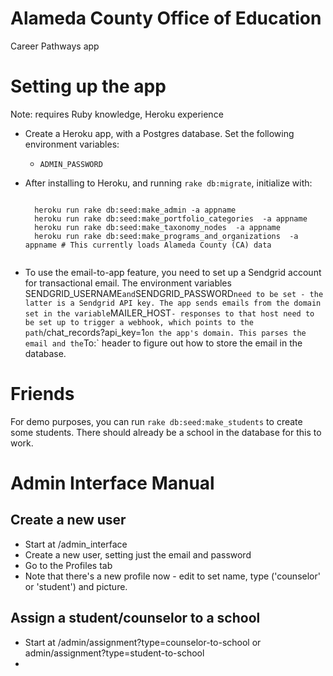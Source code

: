 # Alameda County Office of Education

Career Pathways app

# Setting up the app

Note: requires Ruby knowledge, Heroku experience

* Create a Heroku app, with a Postgres database. Set the following environment variables:
  * `ADMIN_PASSWORD`
* After installing to Heroku, and running `rake db:migrate`, initialize with:
  ```

    heroku run rake db:seed:make_admin -a appname
    heroku run rake db:seed:make_portfolio_categories  -a appname
    heroku run rake db:seed:make_taxonomy_nodes  -a appname
    heroku run rake db:seed:make_programs_and_organizations  -a appname # This currently loads Alameda County (CA) data
    
  ```

* To use the email-to-app feature, you need to set up a Sendgrid account for transactional email. The environment variables SENDGRID_USERNAME` and `SENDGRID_PASSWORD` need to be set - the latter is a Sendgrid API key. The app sends emails from the domain set in the variable `MAILER_HOST` - responses to that host need to be set up to trigger a webhook, which points to the path `/chat_records?api_key=1` on the app's domain. This parses the email and the `To:` header to figure out how to store the email in the database.

# Friends

For demo purposes, you can run `rake db:seed:make_students` to create some students. There should already be a school in the database for this to work.

# Admin Interface Manual

## Create a new user

* Start at /admin_interface
* Create a new user, setting just the email and password
* Go to the Profiles tab
* Note that there's a new profile now - edit to set name, type ('counselor' or 'student') and picture.

## Assign a student/counselor to a school

* Start at /admin/assignment?type=counselor-to-school or admin/assignment?type=student-to-school
* 